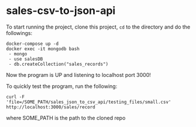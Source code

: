 # sales-csv-to-json-api

To start running the project, clone this project, `cd` to the directory and do the followings:

```
docker-compose up -d
docker exec -it mongodb bash
 - mongo
 - use salesDB
 - db.createCollection("sales_records")
```

Now the program is UP and listening to localhost port 3000!

To quickly test the program, run the following:
```
curl -F 'file=/SOME_PATH/sales_json_to_csv_api/testing_files/small.csv' http://localhost:3000/sales/record
```
where SOME_PATH is the path to the cloned repo
